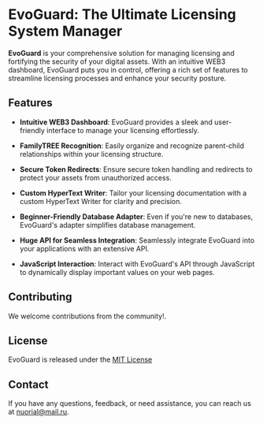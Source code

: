 # EvoGuard: The Ultimate Licensing System Manager

**EvoGuard** is your comprehensive solution for managing licensing and fortifying the security of your digital assets. 
With an intuitive WEB3 dashboard, EvoGuard puts you in control, offering a rich set of features to streamline licensing processes and enhance your security posture.


## Features

- **Intuitive WEB3 Dashboard**: EvoGuard provides a sleek and user-friendly interface to manage your licensing effortlessly.

- **FamilyTREE Recognition**: Easily organize and recognize parent-child relationships within your licensing structure.

- **Secure Token Redirects**: Ensure secure token handling and redirects to protect your assets from unauthorized access.

- **Custom HyperText Writer**: Tailor your licensing documentation with a custom HyperText Writer for clarity and precision.

- **Beginner-Friendly Database Adapter**: Even if you're new to databases, EvoGuard's adapter simplifies database management.

- **Huge API for Seamless Integration**: Seamlessly integrate EvoGuard into your applications with an extensive API.

- **JavaScript Interaction**: Interact with EvoGuard's API through JavaScript to dynamically display important values on your web pages.

## Contributing

We welcome contributions from the community!.

## License

EvoGuard is released under the [MIT License](./LICENSE)

## Contact

If you have any questions, feedback, or need assistance, you can reach us at [nuorial@mail.ru](mailto:contact@email.com).

